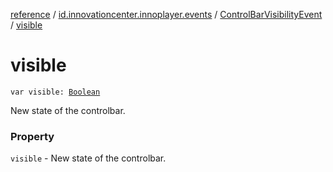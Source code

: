 [reference](../../index.md) / [id.innovationcenter.innoplayer.events](../index.md) / [ControlBarVisibilityEvent](index.md) / [visible](./visible.md)

# visible

`var visible: `[`Boolean`](https://kotlinlang.org/api/latest/jvm/stdlib/kotlin/-boolean/index.html)

New state of the controlbar.

### Property

`visible` - New state of the controlbar.